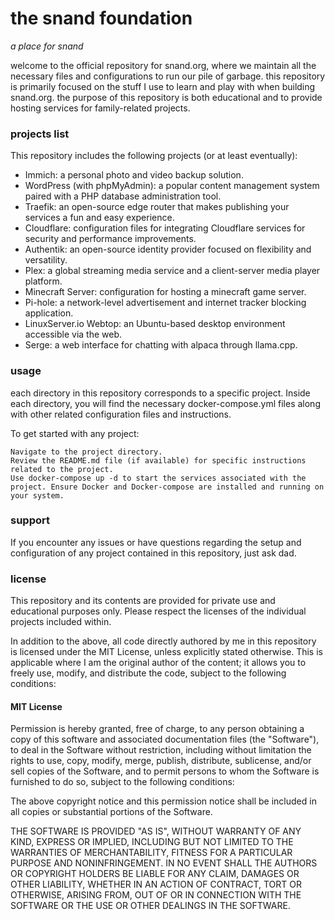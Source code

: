 # the snand foundation
*a place for snand*

welcome to the official repository for snand.org, where we maintain all the necessary files and configurations to run our pile of garbage. this repository is primarily focused on the stuff I use to learn and play with when building snand.org. the purpose of this repository is both educational and to provide hosting services for family-related projects.

### projects list

This repository includes the following projects (or at least eventually):

- Immich: a personal photo and video backup solution.
- WordPress (with phpMyAdmin): a popular content management system paired with a PHP database administration tool.
- Traefik: an open-source edge router that makes publishing your services a fun and easy experience.
- Cloudflare: configuration files for integrating Cloudflare services for security and performance improvements.
- Authentik: an open-source identity provider focused on flexibility and versatility.
- Plex: a global streaming media service and a client-server media player platform.
- Minecraft Server: configuration for hosting a minecraft game server.
- Pi-hole: a network-level advertisement and internet tracker blocking application.
- LinuxServer.io Webtop: an Ubuntu-based desktop environment accessible via the web.
- Serge: a web interface for chatting with alpaca through llama.cpp.

### usage

each directory in this repository corresponds to a specific project. Inside each directory, you will find the necessary docker-compose.yml files along with other related configuration files and instructions.

To get started with any project:

    Navigate to the project directory.
    Review the README.md file (if available) for specific instructions related to the project.
    Use docker-compose up -d to start the services associated with the project. Ensure Docker and Docker-compose are installed and running on your system.

### support

If you encounter any issues or have questions regarding the setup and configuration of any project contained in this repository, just ask dad.

### license

This repository and its contents are provided for private use and educational purposes only. Please respect the licenses of the individual projects included within.

In addition to the above, all code directly authored by me in this repository is licensed under the MIT License, unless explicitly stated otherwise. This is applicable where I am the original author of the content; it allows you to freely use, modify, and distribute the code, subject to the following conditions:

#### MIT License

Permission is hereby granted, free of charge, to any person obtaining a copy of this software and associated documentation files (the "Software"), to deal in the Software without restriction, including without limitation the rights to use, copy, modify, merge, publish, distribute, sublicense, and/or sell copies of the Software, and to permit persons to whom the Software is furnished to do so, subject to the following conditions:

The above copyright notice and this permission notice shall be included in all copies or substantial portions of the Software.

THE SOFTWARE IS PROVIDED "AS IS", WITHOUT WARRANTY OF ANY KIND, EXPRESS OR IMPLIED, INCLUDING BUT NOT LIMITED TO THE WARRANTIES OF MERCHANTABILITY, FITNESS FOR A PARTICULAR PURPOSE AND NONINFRINGEMENT. IN NO EVENT SHALL THE AUTHORS OR COPYRIGHT HOLDERS BE LIABLE FOR ANY CLAIM, DAMAGES OR OTHER LIABILITY, WHETHER IN AN ACTION OF CONTRACT, TORT OR OTHERWISE, ARISING FROM, OUT OF OR IN CONNECTION WITH THE SOFTWARE OR THE USE OR OTHER DEALINGS IN THE SOFTWARE.